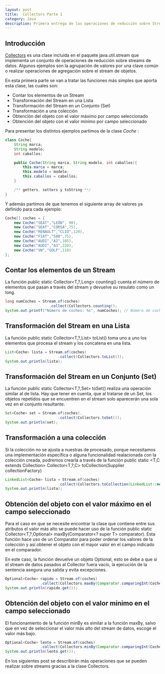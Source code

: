 ```yaml
---
layout: post
title:  Collectors Parte I
category: Java 
description: Primera entrega de las operaciones de reducción sobre Streams definidas en la clase Collectors. 
---
```

## Introducción

[Collectors](https://docs.oracle.com/javase/8/docs/api/java/util/stream/Collectors.html) es una clase incluída en el paquete java.util.stream que implementa un conjunto de operaciones de reducción sobre streams de datos. Algunos ejemplos son la agrupación de valores por una clave común o realizar operaciones de agregación sobre el stream de objetos.

En esta primera parte se van a tratar las funciones más simples que aporta esta clase, las cuales son:

- Contar los elementos de un Stream
- Transformación del Stream en una Lista
- Transformación del Stream en un Conjunto (Set)
- Transformación a una colección
- Obtención del objeto con el valor máximo por campo seleccionado
- Obtención del objeto con el valor mínimo por campo seleccionado

Para presentar los distintos ejemplos partimos de la clase _Coche_ :

```java
class Coche{
    String marca;
    String modelo;
    int caballos;

    public Coche(String marca, String modelo, int caballos){
        this.marca = marca;
        this.modelo = modelo;
        this.caballos = caballos;
    }

    /** getters, setters y toString **/
}
```

Y además partimos de que tenemos el siguiente array de valores ya definido 
para cada ejemplo:

```java
Coche[] coches = { 
    new Coche("SEAT","LEÓN", 90),
    new Coche("SEAT","CORSA",75),
    new Coche("RENAULT","CLIO",120),
    new Coche("FIAT","500",75),
    new Coche("AUDI","A2",105),
    new Coche("AUDI","A3",220),
    new Coche("VW","GOLF",110)
};
```

## Contar los elementos de un Stream
La función public static <T> Collector<T,?,Long> counting() cuenta el número
de elementos que pasan a través del stream y devuelve su resulato como un long.

```java
long numCoches = Stream.of(coches)
                    .collect(Collectors.counting();
System.out.printf("Número de coches: %s", numCoches); // Número de coches: 7
```

## Transformación del Stream en una Lista
La función public static <T> Collector<T,?,List<T>> toList() toma uno a uno
los elementos que procesa el stream y los concatena en una lista.

```java
List<Coche> lista = Stream.of(coches)
                        .collect(Collectors.toList());
System.out.println(lista);
```


## Transformación del Stream en un Conjunto (Set)
La función public static <T> Collector<T,?,Set<T>> toSet() realiza una operación
similar al de lista. Hay que tener en cuenta, que al tratarse de un Set, los
objetos repetidos que se encuentren en el stream solo aparecerán una sola vez en 
el conjunto resultante.

```java
Set<Coche> set = Stream.of(coches).
                        .collect(Collectors.toSet());
System.out.println(set);
```


## Transformación a una colección
Si la colección no se ajusta a nuestras de procesado, porque necesitamos una 
implementación específica o alguna funcionalidad realacionada con la colección
creada, podremos crearla a través de la función 
public static <T,C extends Collection<T>> Collector<T,?,C> toCollection(Supplier<C> collectionFactory)
```java
LinkedList<Coche> lista = Stream.of(coches)
                        .collect(Collectors.toCollection(LinkedList::new));
System.out.println(lista);
```


## Obtención del objeto con el valor máximo en el campo seleccionado
Para el caso en que se necesite encontrar la clase que contiene entre sus atributos el valor más alto
se puede hacer uso de la función public static <T> Collector<T,?,Optional<T>> maxBy(Comparator<? super T> comparator).
Esta función hace uso de un Comparator para poder ordenar los valores de la colección y así obtener el objeto con
el mayor valor en el campo indicado en el comparador.

En este caso, la función devuelve un objeto Optional<Coche>, esto se debe a que si el stream de datos pasados
al Collector fuera vacío, la ejecución de la sentencia asegura una salida y evita excepciones.
```java
Optional<Coche> rapido = Stream.of(coches)
				.collect(Collectors.maxBy(Comparator.comparingInt(Coche::getCaballos)));
System.out.println(rapido.get());
```

## Obtención del objeto con el valor mínimo en el campo seleccionado
El funcionamiento de la función minBy es similar a la función maxBy, salvo que en vez de seleccionar el valor más
alto del stream de datos, escoge el valor más bajo.
```java
Optional<Coche> lento = Stream.of(coches)
				.collect(Collectors.minBy(Comparator.comparingInt(Coche::getCaballos)));
System.out.println(lento.get());
```

En los siguientes post se describirán más operaciones que se pueden realizar sobre streams gracias a la clase Collectors.